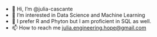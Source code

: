 - 👋 Hi, I’m @julia-cascante
- 👀 I’m interested in Data Science and Machine Learning
- 🌱 I prefer R and Phyton but I am proficient in SQL as well.
- 📫 How to reach me julia.engineering.hope@gmail.com

<!---
julia-cascante/julia-cascante is a ✨ special ✨ repository because its `README.md` (this file) appears on your GitHub profile.
You can click the Preview link to take a look at your changes.
--->
